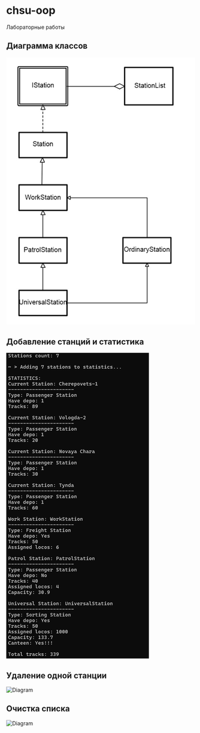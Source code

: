 # chsu-oop
Лабораторные работы
## Диаграмма классов
![Diagram](https://github.com/untilwemeetagain/chsu-oop/blob/main/src/diagram.png)

## Добавление станций и статистика
![Diagram](https://github.com/untilwemeetagain/chsu-oop/blob/main/src/adding%20station%20and%20print%20statistics.png)

## Удаление одной станции 
![Diagram](https://github.com/untilwemeetagain/chsu-oop/blob/main/src/deleting%one%station%and%print%statistics.png)

## Очистка списка
![Diagram](https://github.com/untilwemeetagain/chsu-oop/blob/main/src/deleting%all%stations.png)

